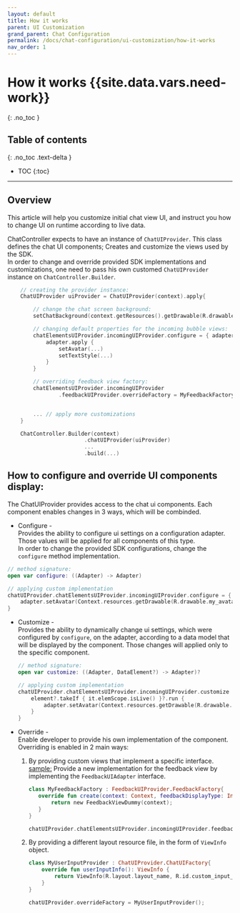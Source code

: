 ```yaml
---
layout: default
title: How it works
parent: UI Customization
grand_parent: Chat Configuration 
permalink: /docs/chat-configuration/ui-customization/how-it-works
nav_order: 1
---
```


# How it works {{site.data.vars.need-work}}
{: .no_toc }

## Table of contents
{: .no_toc .text-delta }

- TOC
{:toc}

---

## Overview
This article will help you customize initial chat view UI, and instruct you how to change UI on runtime according to live data.

ChatController expects to have an instance of `ChatUIProvider`. This class defines the chat UI components; Creates and customize the views used by the SDK.   
In order to change and override provided SDK implementations and customizations, one need to pass his own customed `ChatUIProvider` instance on `ChatController.Builder`. 

```kotlin
    // creating the provider instance:
    ChatUIProvider uiProvider = ChatUIProvider(context).apply{

        // change the chat screen background:
        setChatBackground(context.getResources().getDrawable(R.drawable.bkg_bots));

        // changing default properties for the incoming bubble views:
        chatElementsUIProvider.incomingUIProvider.configure = { adapter ->
            adapter.apply {
                setAvatar(...)
                setTextStyle(...)
            }
        }

        // overriding feedback view factory:
        chatElementsUIProvider.incomingUIProvider
                .feedbackUIProvider.overrideFactory = MyFeedbackFactory()


        ... // apply more customizations
    }

    ChatController.Builder(context)
                        .chatUIProvider(uiProvider)
                        ...
                        .build(...) 
```

## How to configure and override UI components display: 
The ChatUIProvider provides access to the chat ui components. Each component enables changes in 3 ways, which will be combinded.

-  Configure -   
  Provides the ability to configure ui settings on a configuration adapter. Those values will be applied for all components of this type.   
  In order to change the provided SDK configurations, change the `configure` method implementation.
  
  ```kotlin
  // method signature:
  open var configure: ((Adapter) -> Adapter)

  // applying custom implementation
  chatUIProvider.chatElementsUIProvider.incomingUIProvider.configure = { adapter ->
      adapter.setAvatar(Context.resources.getDrawable(R.drawable.my_avatar))
  }
  ```
- Customize -   
  Provides the ability to dynamically change ui settings, which were configured by `configure`, on the adapter, according to a data model that will be displayed by the component. Those changes will applied only to the specific component.  
  ```kotlin
  // method signature:
  open var customize: ((Adapter, DataElement?) -> Adapter)?

  // applying custom implementation
  chatUIProvider.chatElementsUIProvider.incomingUIProvider.customize = { adapter, element ->
      element?.takeIf { it.elemScope.isLive() }?.run {
          adapter.setAvatar(Context.resources.getDrawable(R.drawable.agent_avatar))
      }
  }
  ```

- Override -   
    Enable developer to provide his own implementation of the component.   
    Overriding is enabled in 2 main ways:
    1. By providing custom views that implement a specific interface.    
       <U>sample:</U> Provide a new implementation for the feedback view by implementing the `FeedbackUIAdapter` interface.
       
         ```kotlin
        class MyFeedbackFactory : FeedbackUIProvider.FeedbackFactory{
            override fun create(context: Context, feedbackDisplayType: Int): FeedbackUIAdapter {
                return new FeedbackViewDummy(context);
            }
        }

        chatUIProvider.chatElementsUIProvider.incomingUIProvider.feedbackUIProvider.overrideFactory = MyFeedbackFactory()
        ```

    2. By providing a different layout resource file, in the form of `ViewInfo` object.   
        
        ```kotlin
        class MyUserInputProvider : ChatUIProvider.ChatUIFactory{
            override fun userInputInfo(): ViewInfo {
                return ViewInfo(R.layout.layout_name, R.id.custom_input_container)
            }
        }

        chatUIProvider.overrideFactory = MyUserInputProvider();
        ```
